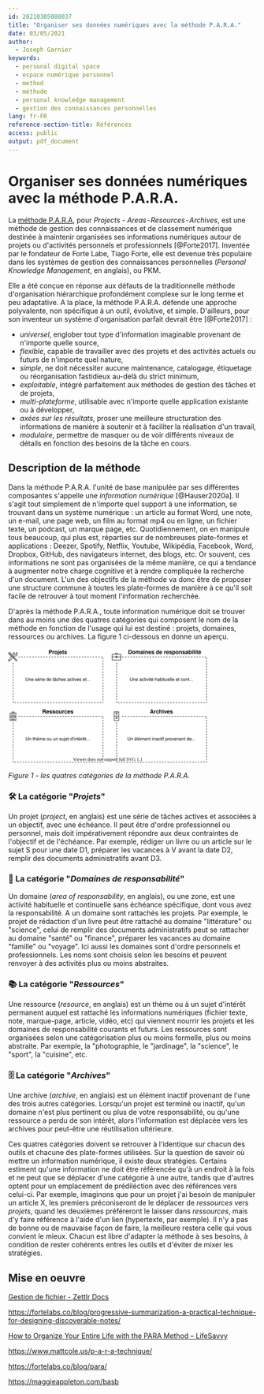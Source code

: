 ```yaml
---
id: 20210305080037
title: "Organiser ses données numériques avec la méthode P.A.R.A."
date: 03/05/2021
author:
  - Joseph Garnier
keywords:
  - personal digital space
  - espace numérique personnel
  - method
  - méthode
  - personal knowledge management
  - gestion des connaissances personnelles
lang: fr-FR
reference-section-title: Références
access: public
output: pdf_document
---
```


# Organiser ses données numériques avec la méthode P.A.R.A.

La [méthode P.A.R.A](https://fortelabs.co/blog/para/), pour *Projects - Areas - Resources - Archives*, est une méthode de gestion des connaissances et de classement numérique destinée à maintenir organisées ses informations numériques autour de projets ou d'activités personnels et professionnels [@Forte2017]. Inventée par le fondateur de Forte Labe, Tiago Forte, elle est devenue très populaire dans les systèmes de gestion des connaissances personnelles (*Personal Knowledge Management*, en anglais), ou PKM.

Elle a été conçue en réponse aux défauts de la traditionnelle méthode d'organisation hiérarchique profondément complexe sur le long terme et peu adaptative. A la place, la méthode P.A.R.A. défende une approche polyvalente, non spécifique à un outil, évolutive, et simple. D'ailleurs, pour son inventeur un système d'organisation parfait devrait être [@Forte2017] :

- *universel*, englober tout type d'information imaginable provenant de n'importe quelle source,
- *flexible*, capable de travailler avec des projets et des activités actuels ou futurs de n'importe quel nature,
- *simple*, ne doit nécessiter aucune maintenance, catalogage, étiquetage ou réorganisation fastidieux au-delà du strict minimum,
- *exploitable*, intégré parfaitement aux méthodes de gestion des tâches et de projets,
- *multi-plateforme*, utilisable avec n'importe quelle application existante ou à développer,
- *axées sur les résultats*, proser une meilleure structuration des informations de manière à soutenir et à faciliter la réalisation d'un travail,
- *modulaire*, permettre de masquer ou de voir différents niveaux de détails en fonction des besoins de la tâche en cours.

## Description de la méthode

Dans la méthode P.A.R.A. l'unité de base manipulée par ses différentes composantes s'appelle une *information numérique* [@Hauser2020a]. Il s'agit tout simplement de n'importe quel support à une information, se trouvant dans un système numérique : un article au format Word, une note, un e-mail, une page web, un film au format mp4 ou en ligne, un fichier texte, un podcast, un marque page, etc. Quotidiennement, on en manipule tous beaucoup, qui plus est, réparties sur de nombreuses plate-formes et applications : Deezer, Spotify, Netflix, Youtube, Wikipédia, Facebook, Word, Dropbox, GitHub, des navigateurs internet, des blogs, etc. Or souvent, ces informations ne sont pas organisées de la même manière, ce qui a tendance à augmenter notre charge cognitive et à rendre compliquée la recherche d'un document. L'un des objectifs de la méthode va donc être de proposer une structure commune à toutes les plate-formes de manière à ce qu'il soit facile de retrouver à tout moment l'information recherchée.

D'après la méthode P.A.R.A., toute information numérique doit se trouver dans au moins une des quatres catégories qui composent le nom de la méthode en fonction de l'usage qui lui est destiné : projets, domaines, ressources ou archives. La figure 1 ci-dessous en donne un aperçu.

<img src="/assets/images/PARA_method_01.svg" alt="les quatres catégories de la méthode P.A.R.A." width="80%"/>

*Figure 1 - les quatres catégories de la méthode P.A.R.A.*

### 🛠️ La catégorie "*Projets*"

Un projet (*project*, en anglais) est une série de tâches actives et associées à un objectif, avec une échéance. Il peut être d'ordre professionnel ou personnel, mais doit impérativement répondre aux deux contraintes de l'objectif et de l'échéance. Par exemple, rédiger un livre ou un article sur le sujet S pour une date D1, préparer les vacances à V avant la date D2, remplir des documents administratifs avant D3.

### 💼 La catégorie "*Domaines de responsabilité*"

Un domaine (*area of responsability*, en anglais), ou une zone, est une activité habituelle et continuelle sans échéance spécifique, dont vous avez la responsabilité. A un domaine sont rattachés les projets. Par exemple, le projet de rédaction d'un livre peut être rattaché au domaine "littérature" ou "science", celui de remplir des documents administratifs peut se rattacher au domaine "santé" ou "finance", préparer les vacances au domaine "famille" ou "voyage". Ici aussi les domaines sont d'ordre personnels et professionnels. Les noms sont choisis selon les besoins et peuvent renvoyer à des activités plus ou moins abstraites.

### 📚 La catégorie "*Ressources*"

Une ressource (*resource*, en anglais) est un thème ou à un sujet d'intérêt permanent auquel est rattaché les informations numériques (fichier texte, note, marque-page, article, vidéo, etc) qui viennent nourrir les projets et les domaines de responsabilité courants et futurs. Les ressources sont organisées selon une catégorisation plus ou moins formelle, plus ou moins abstraite. Par exemple, la "photographie, le "jardinage", la "science", le "sport", la "cuisine", etc.

### 🗄️ La catégorie "*Archives*"

Une archive (*archive*, en anglais) est un élément inactif provenant de l'une des trois autres catégories. Lorsqu'un projet est terminé ou inactif, qu'un domaine n'est plus pertinent ou plus de votre responsabilité, ou qu'une ressource a perdu de son intérêt, alors l'information est déplacée vers les archives pour peut-être une réutilisation ultérieure.

Ces quatres catégories doivent se retrouver à l'identique sur chacun des outils et chacune des plate-formes utilisées. Sur la question de savoir où mettre un information numérique, il existe deux stratégies. Certains estiment qu'une information ne doit être référencée qu'à un endroit à la fois et ne peut que se déplacer d'une catégorie à une autre, tandis que d'autres optent pour un emplacement de prédiléction avec des références vers celui-ci. Par exemple, imaginons que pour un projet j'ai besoin de manipuler un article X, les premiers préconiseront de le déplacer de *ressources* vers *projets*, quand les deuxièmes préféreront le laisser dans *ressources*, mais d'y faire référence à l'aide d'un lien (hypertexte, par exemple). Il n'y a pas de bonne ou de mauvaise façon de faire, la meilleure restera celle qui vous convient le mieux. Chacun est libre d'adapter la méthode à ses besoins, à condition de rester cohérents entres les outils et d'éviter de mixer les stratégies.




## Mise en oeuvre


[Gestion de fichier - Zettlr Docs](https://docs.zettlr.com/fr/concepts/roots/)

https://fortelabs.co/blog/progressive-summarization-a-practical-technique-for-designing-discoverable-notes/

[How to Organize Your Entire Life with the PARA Method &#8211; LifeSavvy](https://www.lifesavvy.com/19446/how-to-organize-your-entire-life-with-the-para-method/)

https://www.mattcole.us/p-a-r-a-technique/

https://fortelabs.co/blog/para/

https://maggieappleton.com/basb